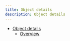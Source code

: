```yaml
---
title: Object details
description: Object details
---
```


- [Object details](#)
  - [Overview](overview.md)

